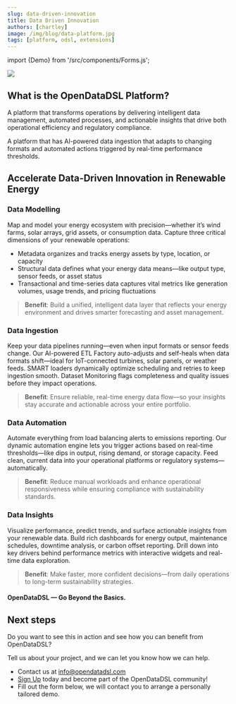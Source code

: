 ```yaml
---
slug: data-driven-innovation
title: Data Driven Innovation
authors: [chartley]
image: /img/blog/data-platform.jpg
tags: [platform, odsl, extensions]
---
```

import {Demo} from '/src/components/Forms.js';

<div className="row">
  <div className="column">
    <object data="/img/blog/data_platform.svg" type="image/svg+xml" width="750px">
        <img src="/img/blog/data_platform.jpg" />
    </object>
  </div>
  <div className="column">
  <h2>What is the OpenDataDSL Platform?</h2>
  <p>A platform that transforms operations by delivering intelligent data management, automated processes, and actionable insights that drive both operational efficiency and regulatory compliance.</p>
  <p>A platform that has AI-powered data ingestion that adapts to changing formats and automated actions triggered by real-time performance thresholds.</p> 
  </div>
</div>

<!--truncate-->
## Accelerate Data-Driven Innovation in Renewable Energy

### Data Modelling
Map and model your energy ecosystem with precision—whether it’s wind farms, solar arrays, grid assets, or consumption data.
Capture three critical dimensions of your renewable operations:
* Metadata organizes and tracks energy assets by type, location, or capacity
* Structural data defines what your energy data means—like output type, sensor feeds, or asset status
* Transactional and time-series data captures vital metrics like generation volumes, usage trends, and pricing fluctuations

> **Benefit**: Build a unified, intelligent data layer that reflects your energy environment and drives smarter forecasting and asset management.
 
### Data Ingestion
Keep your data pipelines running—even when input formats or sensor feeds change.
Our AI-powered ETL Factory auto-adjusts and self-heals when data formats shift—ideal for IoT-connected turbines, solar panels, or weather feeds.
SMART loaders dynamically optimize scheduling and retries to keep ingestion smooth.
Dataset Monitoring flags completeness and quality issues before they impact operations.

> **Benefit**: Ensure reliable, real-time energy data flow—so your insights stay accurate and actionable across your entire portfolio.
 
### Data Automation
Automate everything from load balancing alerts to emissions reporting.
Our dynamic automation engine lets you trigger actions based on real-time thresholds—like dips in output, rising demand, or storage capacity.
Feed clean, current data into your operational platforms or regulatory systems—automatically.

> **Benefit**: Reduce manual workloads and enhance operational responsiveness while ensuring compliance with sustainability standards.
 
### Data Insights
Visualize performance, predict trends, and surface actionable insights from your renewable data.
Build rich dashboards for energy output, maintenance schedules, downtime analysis, or carbon offset reporting.
Drill down into key drivers behind performance metrics with interactive widgets and real-time data exploration.

> **Benefit**: Make faster, more confident decisions—from daily operations to long-term sustainability strategies.


#### OpenDataDSL — Go Beyond the Basics.

## Next steps
Do you want to see this in action and see how you can benefit from OpenDataDSL?

Tell us about your project, and we can let you know how we can help.

* Contact us at [info@opendatadsl.com](mailto:info@opendatadsl.com)
* [Sign Up](/SignUp) today and become part of the OpenDataDSL community!
* Fill out the form below, we will contact you to arrange a personally tailored demo.

<Demo />


